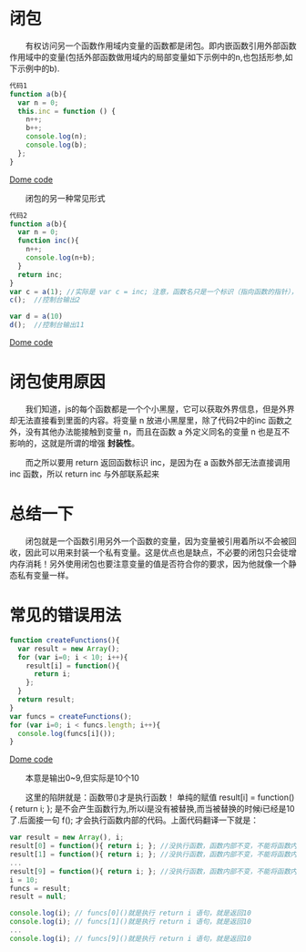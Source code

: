 # 闭包

　　有权访问另一个函数作用域内变量的函数都是闭包。即内嵌函数引用外部函数作用域中的变量(包括外部函数做用域内的局部变量如下示例中的n,也包括形参,如下示例中的b).

```js
代码1
function a(b){
  var n = 0;
  this.inc = function () {
    n++;
    b++;
    console.log(n);
    console.log(b);
  };
}
```

[Dome code](closureDemo.html)


　　闭包的另一种常见形式

```js
代码2
function a(b){
  var n = 0;
  function inc(){
    n++;
    console.log(n+b);
  }
  return inc;
}
var c = a(1); //实际是 var c = inc; 注意，函数名只是一个标识（指向函数的指针），而()才是执行函数
c();  //控制台输出2

var d = a(10)
d();  //控制台输出11
```

[Dome code](closureDemo0.html)

# 闭包使用原因

　　我们知道，js的每个函数都是一个个小黑屋，它可以获取外界信息，但是外界却无法直接看到里面的内容。将变量 n 放进小黑屋里，除了代码2中的inc 函数之外，没有其他办法能接触到变量 n，而且在函数 a 外定义同名的变量 n 也是互不影响的，这就是所谓的增强 **封装性**。

　　而之所以要用 return 返回函数标识 inc，是因为在 a 函数外部无法直接调用 inc 函数，所以 return inc 与外部联系起来

# 总结一下

　　闭包就是一个函数引用另外一个函数的变量，因为变量被引用着所以不会被回收，因此可以用来封装一个私有变量。这是优点也是缺点，不必要的闭包只会徒增内存消耗！另外使用闭包也要注意变量的值是否符合你的要求，因为他就像一个静态私有变量一样。

# 常见的错误用法

```js
function createFunctions(){
  var result = new Array();
  for (var i=0; i < 10; i++){
    result[i] = function(){
      return i;
    };
  }
  return result;
}
var funcs = createFunctions();
for (var i=0; i < funcs.length; i++){
  console.log(funcs[i]());
}
```

[Dome code](closureDemo1.html)

　　本意是输出0~9,但实际是10个10

　　这里的陷阱就是：函数带()才是执行函数！ 单纯的赋值 result[i] = function(){
  return i;
}; 是不会产生函数行为,所以i是没有被替换,而当被替换的时候i已经是10了.后面接一句 f(); 才会执行函数内部的代码。上面代码翻译一下就是：

```js
var result = new Array(), i;
result[0] = function(){ return i; }; //没执行函数，函数内部不变，不能将函数内的i替换！
result[1] = function(){ return i; }; //没执行函数，函数内部不变，不能将函数内的i替换！
...
result[9] = function(){ return i; }; //没执行函数，函数内部不变，不能将函数内的i替换！
i = 10;
funcs = result;
result = null;

console.log(i); // funcs[0]()就是执行 return i 语句，就是返回10
console.log(i); // funcs[1]()就是执行 return i 语句，就是返回10
...
console.log(i); // funcs[9]()就是执行 return i 语句，就是返回10
```
